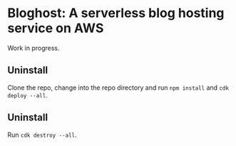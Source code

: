 # Bloghost: A serverless blog hosting service on AWS

Work in progress.

## Uninstall

Clone the repo, change into the repo directory and run `npm install` and `cdk deploy --all`.

## Uninstall

Run `cdk destroy --all`.
